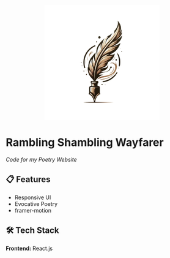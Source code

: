 <p align="center">
  <img src="./src/components/images/Logo.png" alt="Logo" height="300"/>
</p>


# Rambling Shambling Wayfarer
*Code for my Poetry Website*


## 📋 Features
- Responsive UI
- Evocative Poetry
- framer-motion


## 🛠️ Tech Stack
**Frontend:** React.js  
